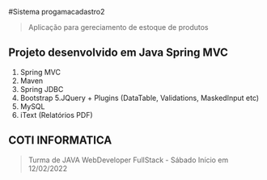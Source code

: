 #Sistema progamacadastro2
> Aplicação para gereciamento de estoque de produtos
## Projeto desenvolvido  em Java Spring MVC
1. Spring MVC
2. Maven
3. Spring JDBC
4. Bootstrap
5.JQuery  + Plugins (DataTable, Validations, MaskedInput etc)
6. MySQL
7. iText (Relatórios PDF)
 ## COTI INFORMATICA
> Turma de JAVA WebDeveloper FullStack - Sábado Início em 12/02/2022